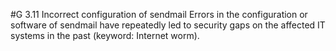 #G 3.11 Incorrect configuration of sendmail
Errors in the configuration or software of sendmail have repeatedly led to security gaps on the affected IT systems in the past (keyword: Internet worm).



